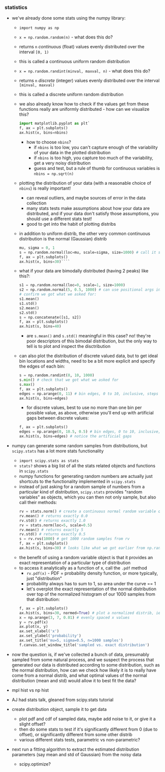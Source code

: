 ### statistics


- we've already done some stats using the numpy library:
    - `import numpy as np`
    - `x = np.random.random(n)` - what does this do?
    - returns `n` *continuous* (float) values evenly distributed over the interval `[0, 1)`
    - this is called a continuous uniform random distribution
    - `x = np.random.randint(minval, maxval, n)` - what does this do?
    - returns `n` *discrete* (integer) values evenly distributed over the interval `[minval, maxval)`
    - this is called a discrete uniform random distribution
    - we also already know how to check if the values get from these functions really are uniformly distributed - how can we visualize this?
        ```python
        import matplotlib.pyplot as plt`
        f, ax = plt.subplots()
        ax.hist(x, bins=nbins)
        ````
        - how to choose `nbins`?
            - if `nbins` is too low, you can't capture enough of the variability of your data in the plotted distribution
            - if `nbins` is too high, you capture too much of the variability, get a very noisy distribution
            - guess and test, but a rule of thumb for continuous variables is `nbins = np.sqrt(n)`
    - plotting the distribution of your data (with a reasonable choice of `nbins`) is really important!
        - can reveal outliers, and maybe sources of error in the data collection
        - many stats tests make assumptions about how your data are distributed, and if your data don't satisfy those assumptions, you should use a different stats test!
        - good to get into the habit of plotting distribs
    - in addition to uniform distrib, the other very common continuous distribution is the normal (Gaussian) distrib
        ```python
        mu, sigma = 0, 1
        s = np.random.normal(loc=mu, scale=sigma, size=1000) # call it s for "sample"
        f, ax = plt.subplots()
        ax.hist(x, bins=30)````
    - what if your data are bimodally distributed (having 2 peaks) like this?:
        ```python
        s1 = np.random.normal(loc=0, scale=1, size=1000)
        s2 = np.random.normal(5, 0.5, 1000) # can use positional args instead of kwargs
        # confirm we got what we asked for:
        s1.mean()
        s1.std()
        s2.mean()
        s2.std()
        s = np.concatenate([s1, s2])
        f, ax = plt.subplots()
        ax.hist(s, bins=40)
        ````
        - are `s.mean()` and `s.std()` meaningful in this case? no! they're poor descriptors of this bimodal distribution, but the only way to tell is to plot and inspect the disctribution

    - can also plot the distribution of discrete valued data, but to get ideal bin locations and widths, need to be a bit more explicit and specify the edges of each bin:
        ```python
        s = np.random.randint(0, 10, 1000)
        s.min() # check that we got what we asked for
        s.max()
        f, ax = plt.subplots()
        edges = np.arange(0, 11) # bin edges, 0 to 10, inclusive, steps of 1
        ax.hist(s, bins=edges)
        ````
        - for discrete values, best to use no more than one bin per possible value, as above, otherwise you'll end up with artificial gaps between discrete values:
        ```python
        f, ax = plt.subplots()
        edges = np.arange(0, 10.5, 0.5) # bin edges, 0 to 10, inclusive, steps of 0.5
        ax.hist(s, bins=edges) # notice the artificial gaps
        ````


- numpy can generate some random samples from distributions, but `scipy.stats` has a lot more stats functionality
    - `import scipy.stats as stats`
    - `stats?` shows a big list of all the stats related objects and functions in `scipy.stats`
    - numpy functions for generating random numbers are actually just shortcuts to the functionality implemented in `scipy.stats`
    - instead of just asking for a random sample of numbers from a particular kind of distribution, `scipy.stats` provides "random variables" as objects, which you can then not only sample, but also call their methods:
        ```python
        rv = stats.norm() # create a continuous normal random variable object
        rv.mean() # returns exactly 0.0
        rv.std() # returns exactly 1.0
        rv = stats.norm(loc=5, scale=0.5)
        rv.mean() # returns exactly 5
        rv.std() # returns exactly 0.5
        s = rv.rvs(1000) # get 1000 random samples from rv
        f, ax = plt.subplots()
        ax.hist(s, bins=30) # looks like what we got earlier from np.random.normal()
        ````
    - the benefit of using a random variable object is that it provides an exact representation of a particular type of distribution
    - to access it analytically as a function of x, call the `.pdf` method
        - `rv.pdf(x)` - PDF = probability density function, or more typically, just "distribution"
        - probability always has to sum to 1, so area under the curve == 1
        - let's overplot the exact representation of the normal distribution over top of the normalized histogram of our 1000 samples from that distribution:
        ```python
        f, ax = plt.subplots()
        ax.hist(s, bins=30, normed=True) # plot a normalized distrib, ie area == 1
        x = np.arange(3, 7, 0.01) # evenly spaced x values
        y = rv.pdf(x)
        ax.plot(x, y)
        ax.set_xlabel('x')
        ax.set_ylabel('probability')
        ax.set_title('mu=5, sigma=0.5, n=1000 samples')
        f.canvas.set_window_title('sampled vs. exact distribution')
        ````

- now the question is, if we've collected a bunch of data, presumably sampled from some natural process, and we suspect the process that generated our data is distributed according to some distribution, such as the normal distribution, how can we check how likely it is to really have come from a normal distrib, and what optimal values of the normal distribution (mean and std) would allow it to best fit the data?


- mpl hist vs np hist
- AJ had stats talk, gleaned from scipy.stats tutorial
- create distribution object, sample it to get data
    - plot pdf and cdf of sampled data, maybe add noise to it, or give it a slight offset?
    - then do some stats to test if it's significantly different from 0 (due to offset), or significantly different from some other distrib
    - various different stats tests, parametric vs non-parametric?
- next run a fitting algorithm to extract the estimated distribution parameters (say mean and std of Gaussian) from the noisy data
    - scipy.optimize?
